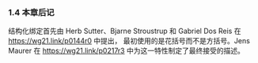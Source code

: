 ### 1.4    本章后记

结构化绑定首先由 Herb Sutter、Bjarne Stroustrup 和 Gabriel Dos Reis 在 https://wg21.link/p0144r0 中提出，
最初使用的是花括号而不是方括号。Jens Maurer 在 https://wg21.link/p0217r3 中为这一特性制定了最终接受的描述。